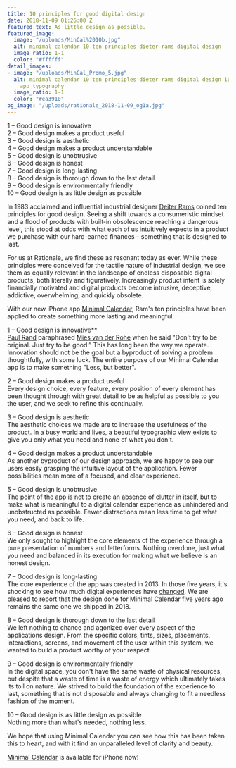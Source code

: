```yaml
---
title: 10 principles for good digital design
date: 2018-11-09 01:26:00 Z
featured_text: As little design as possible.
featured_image:
  image: "/uploads/MinCal%2010b.jpg"
  alt: minimal calendar 10 ten principles dieter rams digital design
  image_ratio: 1-1
  color: "#ffffff"
detail_images:
- image: "/uploads/MinCal_Promo_5.jpg"
  alt: minimal calendar 10 ten principles dieter rams digital design iphone calendar
    app typography
  image_ratio: 1-1
  color: "#ea3910"
og_image: "/uploads/rationale_2018-11-09_og1a.jpg"
---
```


1 – Good design is innovative <br>
2 – Good design makes a product useful <br>
3 – Good design is aesthetic <br>
4 – Good design makes a product understandable <br>
5 – Good design is unobtrusive <br>
6 – Good design is honest <br>
7 – Good design is long-lasting <br>
8 – Good design is thorough down to the last detail <br>
9 – Good design is environmentally friendly <br>
10 – Good design is as little design as possible <br>

In 1983 acclaimed and influential industrial designer [Deiter Rams](https://en.wikipedia.org/wiki/Dieter_Rams) coined ten principles for good design. Seeing a shift towards a consumeristic mindset and a flood of products with built-in obsolescence reaching a dangerous level, this stood at odds with what each of us intuitively expects in a product we purchase with our hard-earned finances – something that is designed to last. 

For us at Rationale, we find these as resonant today as ever. While these principles were conceived for the tactile nature of industrial design, we see them as equally relevant in the landscape of endless disposable digital products, both literally and figuratively. Increasingly product intent is solely financially motivated and digital products become intrusive, deceptive, addictive, overwhelming, and quickly obsolete.

With our new iPhone app [Minimal Calendar](http://minimalcalendar.com), Ram's ten principles have been applied to create something more lasting and meaningful:

1 – Good design is innovative** <br>
[Paul Rand](https://en.wikipedia.org/wiki/Paul_Rand) paraphrased [Mies van der Rohe](https://en.wikipedia.org/wiki/Ludwig_Mies_van_der_Rohe) when he said "Don't try to be original. Just try to be good.” This has long been the way we operate. Innovation should not be the goal but a byproduct of solving a problem thoughtfully, with some luck. The entire purpose of our Minimal Calendar app is to make something "Less, but better". 


2 – Good design makes a product useful<br>
Every design choice, every feature, every position of every element has been thought through with great detail to be as helpful as possible to you the user, and we seek to refine this continually. 

3 – Good design is aesthetic<br>
The aesthetic choices we made are to increase the usefulness of the product. In a busy world and lives, a beautiful typographic view exists to give you only what you need and none of what you don't.

4 – Good design makes a product understandable<br>
As another byproduct of our design approach, we are happy to see our users easily grasping the intuitive layout of the application. Fewer possibilities mean more of a focused, and clear experience. 

5 – Good design is unobtrusive<br>
The point of the app is not to create an absence of clutter in itself, but to make what is meaningful to a digital calendar experience as unhindered and unobstructed as possible. Fewer distractions mean less time to get what you need, and back to life.

6 – Good design is honest<br>
We only sought to highlight the core elements of the experience through a pure presentation of numbers and letterforms. Nothing overdone, just what you need and balanced in its execution for making what we believe is an honest design. 

7 – Good design is long-lasting<br>
The core experience of the app was created in 2013. In those five years, it's shocking to see how much digital experiences have [changed](https://rationale-design.com/articles/timeless-design-for-temporary-screens/). We are pleased to report that the design done for Minimal Calendar five years ago remains the same one we shipped in 2018. 

8 – Good design is thorough down to the last detail<br>
We left nothing to chance and agonized over every aspect of the applications design. From the specific colors, tints, sizes, placements, interactions, screens, and movement of the user within this system, we wanted to build a product worthy of your respect. 

9 – Good design is environmentally friendly<br>
In the digital space, you don't have the same waste of physical resources, but despite that a waste of time is a waste of energy which ultimately takes its toll on nature. We strived to build the foundation of the experience to last, something that is not disposable and always changing to fit a needless fashion of the moment. 

10 – Good design is as little design as possible<br>
Nothing more than what's needed, nothing less.

We hope that using Minimal Calendar you can see how this has been taken this to heart, and with it find an unparalleled level of clarity and beauty. 

[Minimal Calendar](http://minimalcalendar.com) is available for iPhone now! 